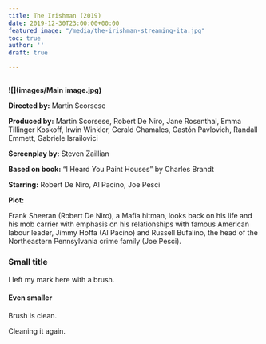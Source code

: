 ```yaml
---
title: The Irishman (2019)
date: 2019-12-30T23:00:00+00:00
featured_image: "/media/the-irishman-streaming-ita.jpg"
toc: true
author: ''
draft: true

---
```

## 

**![](images/Main image.jpg)**

**Directed by:**          Martin Scorsese

**Produced by:**        Martin Scorsese, Robert De Niro, Jane Rosenthal, Emma Tillinger Koskoff, Irwin Winkler, Gerald Chamales, Gastón Pavlovich, Randall Emmett, Gabriele Israilovici

**Screenplay by:**     Steven Zaillian

**Based on book:**   “I Heard You Paint Houses” by Charles Brandt

**Starring:**              Robert De Niro, Al Pacino, Joe Pesci

**Plot:** 

Frank Sheeran (Robert De Niro), a Mafia hitman, looks back on his life and his mob carrier with emphasis on his relationships with famous American labour leader, Jimmy Hoffa (Al Pacino) and Russell Bufalino, the head of the Northeastern Pennsylvania crime family (Joe Pesci).

### Small title

I left my mark here with a brush.

#### Even smaller

Brush is clean.

Cleaning it again.